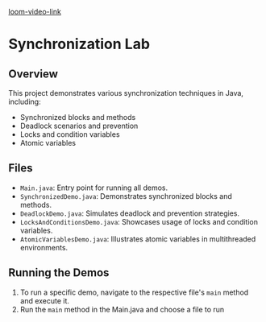 [loom-video-link](https://www.loom.com/share/b20e466df8d74ff3ab21135cda9a6824)

# Synchronization Lab

## Overview
This project demonstrates various synchronization techniques in Java, including:

- Synchronized blocks and methods
- Deadlock scenarios and prevention
- Locks and condition variables
- Atomic variables

## Files
- `Main.java`: Entry point for running all demos.
- `SynchronizedDemo.java`: Demonstrates synchronized blocks and methods.
- `DeadlockDemo.java`: Simulates deadlock and prevention strategies.
- `LocksAndConditionsDemo.java`: Showcases usage of locks and condition variables.
- `AtomicVariablesDemo.java`: Illustrates atomic variables in multithreaded environments.

## Running the Demos
1. To run a specific demo, navigate to the respective file's `main` method and execute it.
2. Run  the `main`  method  in the Main.java  and choose a file to  run
